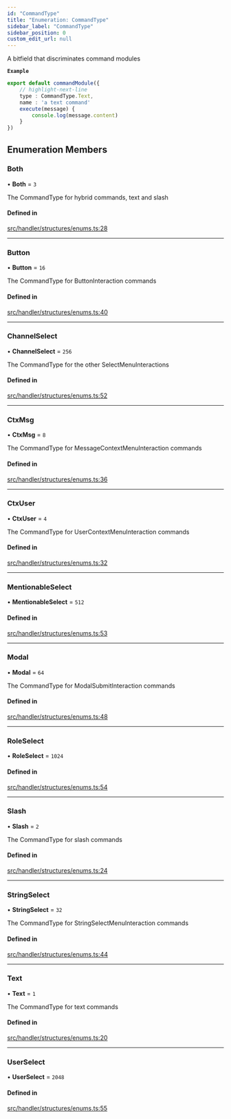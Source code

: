 ```yaml
---
id: "CommandType"
title: "Enumeration: CommandType"
sidebar_label: "CommandType"
sidebar_position: 0
custom_edit_url: null
---
```


A bitfield that discriminates command modules

**`Example`**

```ts
export default commandModule({
    // highlight-next-line
    type : CommandType.Text,
    name : 'a text command'
    execute(message) {
        console.log(message.content)
    }
})
```

## Enumeration Members

### Both

• **Both** = ``3``

The CommandType for hybrid commands, text and slash

#### Defined in

[src/handler/structures/enums.ts:28](https://github.com/sern-handler/handler/blob/404a8c7/src/handler/structures/enums.ts#L28)

___

### Button

• **Button** = ``16``

The CommandType for ButtonInteraction commands

#### Defined in

[src/handler/structures/enums.ts:40](https://github.com/sern-handler/handler/blob/404a8c7/src/handler/structures/enums.ts#L40)

___

### ChannelSelect

• **ChannelSelect** = ``256``

The CommandType for the other SelectMenuInteractions

#### Defined in

[src/handler/structures/enums.ts:52](https://github.com/sern-handler/handler/blob/404a8c7/src/handler/structures/enums.ts#L52)

___

### CtxMsg

• **CtxMsg** = ``8``

The CommandType for MessageContextMenuInteraction commands

#### Defined in

[src/handler/structures/enums.ts:36](https://github.com/sern-handler/handler/blob/404a8c7/src/handler/structures/enums.ts#L36)

___

### CtxUser

• **CtxUser** = ``4``

The CommandType for UserContextMenuInteraction commands

#### Defined in

[src/handler/structures/enums.ts:32](https://github.com/sern-handler/handler/blob/404a8c7/src/handler/structures/enums.ts#L32)

___

### MentionableSelect

• **MentionableSelect** = ``512``

#### Defined in

[src/handler/structures/enums.ts:53](https://github.com/sern-handler/handler/blob/404a8c7/src/handler/structures/enums.ts#L53)

___

### Modal

• **Modal** = ``64``

The CommandType for ModalSubmitInteraction commands

#### Defined in

[src/handler/structures/enums.ts:48](https://github.com/sern-handler/handler/blob/404a8c7/src/handler/structures/enums.ts#L48)

___

### RoleSelect

• **RoleSelect** = ``1024``

#### Defined in

[src/handler/structures/enums.ts:54](https://github.com/sern-handler/handler/blob/404a8c7/src/handler/structures/enums.ts#L54)

___

### Slash

• **Slash** = ``2``

The CommandType for slash commands

#### Defined in

[src/handler/structures/enums.ts:24](https://github.com/sern-handler/handler/blob/404a8c7/src/handler/structures/enums.ts#L24)

___

### StringSelect

• **StringSelect** = ``32``

The CommandType for StringSelectMenuInteraction commands

#### Defined in

[src/handler/structures/enums.ts:44](https://github.com/sern-handler/handler/blob/404a8c7/src/handler/structures/enums.ts#L44)

___

### Text

• **Text** = ``1``

The CommandType for text commands

#### Defined in

[src/handler/structures/enums.ts:20](https://github.com/sern-handler/handler/blob/404a8c7/src/handler/structures/enums.ts#L20)

___

### UserSelect

• **UserSelect** = ``2048``

#### Defined in

[src/handler/structures/enums.ts:55](https://github.com/sern-handler/handler/blob/404a8c7/src/handler/structures/enums.ts#L55)
